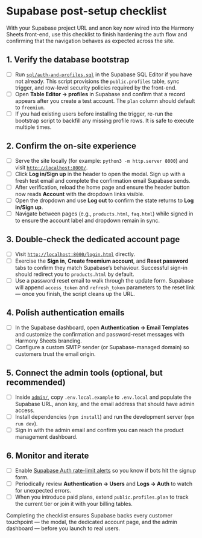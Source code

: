 # Supabase post-setup checklist

With your Supabase project URL and anon key now wired into the Harmony Sheets front-end, use this checklist to finish hardening the auth flow and confirming that the navigation behaves as expected across the site.

## 1. Verify the database bootstrap

- [ ] Run [`sql/auth-and-profiles.sql`](../sql/auth-and-profiles.sql) in the Supabase SQL Editor if you have not already. This script provisions the `public.profiles` table, sync trigger, and row-level security policies required by the front-end.
- [ ] Open **Table Editor → profiles** in Supabase and confirm that a record appears after you create a test account. The `plan` column should default to `freemium`.
- [ ] If you had existing users before installing the trigger, re-run the bootstrap script to backfill any missing profile rows. It is safe to execute multiple times.

## 2. Confirm the on-site experience

- [ ] Serve the site locally (for example: `python3 -m http.server 8000`) and visit [`http://localhost:8000/`](http://localhost:8000/).
- [ ] Click **Log in/Sign up** in the header to open the modal. Sign up with a fresh test email and complete the confirmation email Supabase sends.
- [ ] After verification, reload the home page and ensure the header button now reads **Account** with the dropdown links visible.
- [ ] Open the dropdown and use **Log out** to confirm the state returns to **Log in/Sign up**.
- [ ] Navigate between pages (e.g., `products.html`, `faq.html`) while signed in to ensure the account label and dropdown remain in sync.

## 3. Double-check the dedicated account page

- [ ] Visit [`http://localhost:8000/login.html`](http://localhost:8000/login.html) directly.
- [ ] Exercise the **Sign in**, **Create freemium account**, and **Reset password** tabs to confirm they match Supabase’s behaviour. Successful sign-in should redirect you to `products.html` by default.
- [ ] Use a password reset email to walk through the update form. Supabase will append `access_token` and `refresh_token` parameters to the reset link — once you finish, the script cleans up the URL.

## 4. Polish authentication emails

- [ ] In the Supabase dashboard, open **Authentication → Email Templates** and customize the confirmation and password-reset messages with Harmony Sheets branding.
- [ ] Configure a custom SMTP sender (or Supabase-managed domain) so customers trust the email origin.

## 5. Connect the admin tools (optional, but recommended)

- [ ] Inside [`admin/`](../admin/), copy `.env.local.example` to `.env.local` and populate the Supabase URL, anon key, and the email address that should have admin access.
- [ ] Install dependencies (`npm install`) and run the development server (`npm run dev`).
- [ ] Sign in with the admin email and confirm you can reach the product management dashboard.

## 6. Monitor and iterate

- [ ] Enable [Supabase Auth rate-limit alerts](https://supabase.com/docs/guides/platform/logs/auth#rate-limits) so you know if bots hit the signup form.
- [ ] Periodically review **Authentication → Users** and **Logs → Auth** to watch for unexpected errors.
- [ ] When you introduce paid plans, extend `public.profiles.plan` to track the current tier or join it with your billing tables.

Completing the checklist ensures Supabase backs every customer touchpoint — the modal, the dedicated account page, and the admin dashboard — before you launch to real users.

